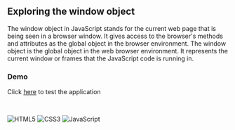 ## Exploring the window object
The window object in JavaScript stands for the current web page that is being seen in a browser window. It gives access to the browser's methods and attributes as the global object in the browser environment. The window object is the global object in the web browser environment. It represents the current window or frames that the JavaScript code is running in.

### Demo
Click [here](https://bernardoyewole.github.io/client-detection/) to test the application

<br/>

![HTML5](https://img.shields.io/badge/html5-%23E34F26.svg?style=for-the-badge&logo=html5&logoColor=white)
![CSS3](https://img.shields.io/badge/css3-%231572B6.svg?style=for-the-badge&logo=css3&logoColor=white)
![JavaScript](https://img.shields.io/badge/javascript-%23323330.svg?style=for-the-badge&logo=javascript&logoColor=%23F7DF1E)



